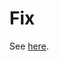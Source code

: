 # Fix

See [here](https://stackoverflow.com/questions/19386651/how-to-fix-usr-lib-libstdc-so-6-version-glibcxx-3-4-15-not-found).